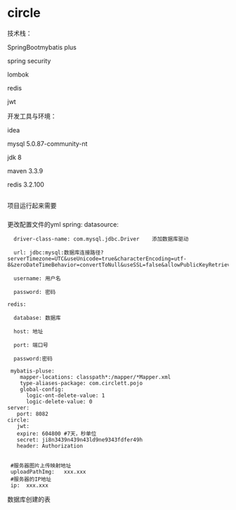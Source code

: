 # circle

技术栈：

SpringBootmybatis plus

spring security

lombok

redis

jwt

开发工具与环境：

idea 

mysql 5.0.87-community-nt

jdk 8

maven 3.3.9

redis 3.2.100

##
项目运行起来需要
###
更改配置文件的yml
    spring:
    datasource:
  
      driver-class-name: com.mysql.jdbc.Driver    添加数据库驱动
    
      url: jdbc:mysql:数据库连接路径?serverTimezone=UTC&useUnicode=true&characterEncoding=utf-8&zeroDateTimeBehavior=convertToNull&useSSL=false&allowPublicKeyRetrieval=true
    
      username: 用户名
    
      password: 密码
  
    redis:
   
      database: 数据库
    
      host: 地址
   
      port: 端口号
  
      password:密码

     mybatis-pluse:
        mapper-locations: classpath*:/mapper/*Mapper.xml
        type-aliases-package: com.circlett.pojo
        global-config:
          logic-ont-delete-value: 1
          logic-delete-value: 0
    server:
       port: 8082
    circle:
       jwt:
       expire: 604800 #7天，秒单位
       secret: ji8n3439n439n43ld9ne9343fdfer49h
       header: Authorization

    
     #服务器图片上传映射地址
     uploadPathImg:   xxx.xxx    
     #服务器的IP地址
     ip:  xxx.xxx


数据库创建的表
